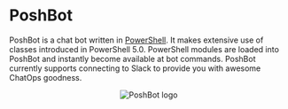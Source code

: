 # PoshBot

PoshBot is a chat bot written in [PowerShell](https://msdn.microsoft.com/powershell).
It makes extensive use of classes introduced in PowerShell 5.0.
PowerShell modules are loaded into PoshBot and instantly become available at bot commands.
PoshBot currently supports connecting to Slack to provide you with awesome ChatOps goodness.

<p align="center">
  <img src="https://github.com/devblackops/PoshBot/raw/master/Media/poshbot_logo_300_432.png" alt="PoshBot logo"/>
</p>
